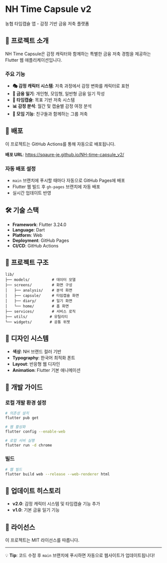 # NH Time Capsule v2

농협 타임캡슐 앱 - 감정 기반 금융 저축 플랫폼

## 📱 프로젝트 소개

NH Time Capsule은 감정 캐릭터와 함께하는 특별한 금융 저축 경험을 제공하는 Flutter 웹 애플리케이션입니다.

### 주요 기능

- **🎭 감정 캐릭터 시스템**: 저축 과정에서 감정 변화를 캐릭터로 표현
- **📝 금융 일기**: 개인형, 모임형, 일반형 금융 일기 작성
- **🎯 타임캡슐**: 목표 기반 저축 시스템
- **📊 감정 분석**: 월간 및 캡슐별 감정 여정 분석
- **👥 모임 기능**: 친구들과 함께하는 그룹 저축

## 🚀 배포

이 프로젝트는 GitHub Actions를 통해 자동으로 배포됩니다.

**배포 URL**: https://sqaure-je.github.io/NH-time-capsule_v2/

### 자동 배포 설정

- `main` 브랜치에 푸시할 때마다 자동으로 GitHub Pages에 배포
- Flutter 웹 빌드 후 `gh-pages` 브랜치에 자동 배포
- 실시간 업데이트 반영

## 🛠 기술 스택

- **Framework**: Flutter 3.24.0
- **Language**: Dart
- **Platform**: Web
- **Deployment**: GitHub Pages
- **CI/CD**: GitHub Actions

## 📁 프로젝트 구조

```
lib/
├── models/          # 데이터 모델
├── screens/         # 화면 구성
│   ├── analysis/    # 분석 화면
│   ├── capsule/     # 타임캡슐 화면
│   ├── diary/       # 일기 화면
│   └── home/        # 홈 화면
├── services/        # 서비스 로직
├── utils/          # 유틸리티
└── widgets/        # 공통 위젯
```

## 🎨 디자인 시스템

- **색상**: NH 브랜드 컬러 기반
- **Typography**: 한국어 최적화 폰트
- **Layout**: 반응형 웹 디자인
- **Animation**: Flutter 기본 애니메이션

## 📝 개발 가이드

### 로컬 개발 환경 설정

```bash
# 의존성 설치
flutter pub get

# 웹 활성화
flutter config --enable-web

# 로컬 서버 실행
flutter run -d chrome
```

### 빌드

```bash
# 웹 빌드
flutter build web --release --web-renderer html
```

## 🔄 업데이트 히스토리

- **v2.0**: 감정 캐릭터 시스템 및 타임캡슐 기능 추가
- **v1.0**: 기본 금융 일기 기능

## 📄 라이선스

이 프로젝트는 MIT 라이선스를 따릅니다.

---

💡 **Tip**: 코드 수정 후 `main` 브랜치에 푸시하면 자동으로 웹사이트가 업데이트됩니다!
